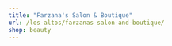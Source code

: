 ```yaml
---
title: "Farzana's Salon & Boutique"
url: /los-altos/farzanas-salon-and-boutique/
shop: beauty
---
```

